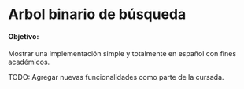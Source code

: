 # Arbol binario de búsqueda
#### Objetivo: 
Mostrar una implementación simple y totalmente en español con fines académicos.

TODO: Agregar nuevas funcionalidades como parte de la cursada.